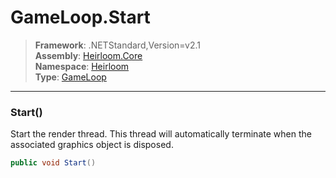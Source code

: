 # GameLoop.Start

> **Framework**: .NETStandard,Version=v2.1  
> **Assembly**: [Heirloom.Core][0]  
> **Namespace**: [Heirloom][0]  
> **Type**: [GameLoop][1]

--------------------------------------------------------------------------------

### Start()

Start the render thread. This thread will automatically terminate when the associated graphics object is disposed.

```cs
public void Start()
```

[0]: ../Heirloom.Core.md
[1]: Heirloom.GameLoop.md
